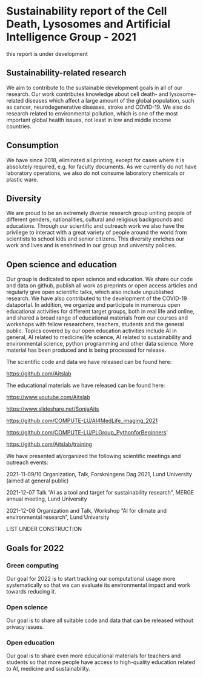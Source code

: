 # Sustainability report of the Cell Death, Lysosomes and Artificial Intelligence Group - 2021
this report is under development

## Sustainability-related research
We aim to contribute to the sustainable development goals in all of our research. Our work contributes knowledge about cell death- and lysosome-related diseases which affect a large amount of the global population, such as cancer, neurodegenerative diseases, stroke and COVID-19. We also do research related to environmental pollution, which is one of the most important global health issues, not least in low and middle income countries.

## Consumption
We have since 2018, eliminated all printing, except for cases where it is absolutely required, e.g. for faculty documents. As we currently do not have laboratory operations, we also do not consume laboratory chemicals or plastic ware.

## Diversity
We are proud to be an extremely diverse research group uniting people of different genders, nationalities, cultural and religious backgrounds and educations. Through our scientific and outreach work we also have the privilege to interact with a great variety of people around the world from scientists to school kids and senior citizens. This diversity enriches our work and lives and is enshrined in our group and university policies.

## Open science and education
Our group is dedicated to open science and education. We share our code and data on github, publish all work as preprints or open access articles and regularly give open scientific talks, which also include unpublished research. We have also contributed to the development of the COVID-19 dataportal.
In addition, we organize and participate in numerous open educational activities for different target groups, both in real life and online, and shared a broad range of educational materials from our courses and workshops with fellow researchers, teachers, students and the general public. Topics covered by our open education activities include AI in general, AI related to medicine/life science, AI related to sustainability and environmental science, python programming and other data science. More material has been produced and is being processed for release.

The scientific code and data we have released can be found here:

https://github.com/Aitslab

The educational materials we have released can be found here:

https://www.youtube.com/Aitslab

https://www.slideshare.net/SonjaAits

https://github.com/COMPUTE-LU/AI4MedLife_imaging_2021

https://github.com/COMPUTE-LU/PLGroup_PythonforBeginners'

https://github.com/Aitslab/training


We have presented at/organized the following scientific meetings and outreach events:

2021-11-09/10     Organization, Talk, Forskningens Dag 2021, Lund University (aimed at general public)

2021-12-07	      Talk “AI as a tool and target for sustainability research”, MERGE annual meeting, Lund University

2021-12-08	      Organization and Talk, Workshop ”AI for climate and environmental research”, Lund University

LIST UNDER CONSTRUCTION


## Goals for 2022
### Green computing

Our goal for 2022 is to start tracking our computational usage more systematically so that we can evaluate its environmental impact and work towards reducing it.

### Open science

Our goal is to share all suitable code and data that can be released without privacy issues.

### Open education

Our goal is to share even more educational materials for teachers and students so that more people have access to high-quality education related to AI, medicine and sustainability.



